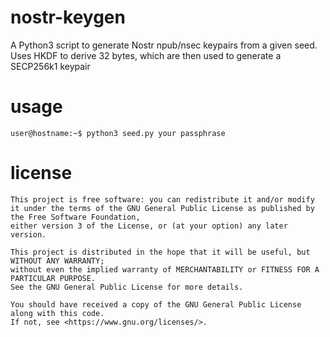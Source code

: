 # nostr-keygen
A Python3 script to generate Nostr npub/nsec keypairs from a given seed. <br>
Uses HKDF to derive 32 bytes, which are then used to generate a SECP256k1 keypair

# usage
```console
user@hostname:~$ python3 seed.py your passphrase
```

# license
```
This project is free software: you can redistribute it and/or modify it under the terms of the GNU General Public License as published by the Free Software Foundation, 
either version 3 of the License, or (at your option) any later version.

This project is distributed in the hope that it will be useful, but WITHOUT ANY WARRANTY; 
without even the implied warranty of MERCHANTABILITY or FITNESS FOR A PARTICULAR PURPOSE. 
See the GNU General Public License for more details.

You should have received a copy of the GNU General Public License along with this code. 
If not, see <https://www.gnu.org/licenses/>. 
```